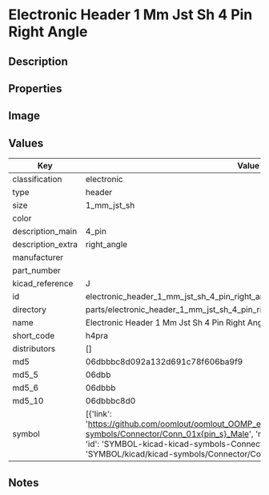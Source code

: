 # Electronic Header 1 Mm Jst Sh 4 Pin Right Angle

## Description

## Properties


## Image


## Values

| Key | Value |
| --- | --- |
| classification | electronic |
| type | header |
| size | 1_mm_jst_sh |
| color |  |
| description_main | 4_pin |
| description_extra | right_angle |
| manufacturer |  |
| part_number |  |
| kicad_reference | J |
| id | electronic_header_1_mm_jst_sh_4_pin_right_angle |
| directory | parts/electronic_header_1_mm_jst_sh_4_pin_right_angle |
| name | Electronic Header 1 Mm Jst Sh 4 Pin Right Angle |
| short_code | h4pra |
| distributors | [] |
| md5 | 06dbbbc8d092a132d691c78f606ba9f9 |
| md5_5 | 06dbb |
| md5_6 | 06dbbb |
| md5_10 | 06dbbbc8d0 |
| symbol | [{'link': 'https://github.com/oomlout/oomlout_OOMP_eda_V2/tree/main/SYMBOL/kicad/kicad-symbols/Connector/Conn_01x{pin_s}_Male', 'name': 'Connector : Conn_01x04_Male', 'id': 'SYMBOL-kicad-kicad-symbols-Connector-Conn_01x04_Male', 'directory': 'SYMBOL/kicad/kicad-symbols/Connector/Conn_01x04_Male/'}] |

## Notes

